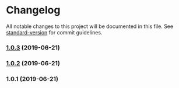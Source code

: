 # Changelog

All notable changes to this project will be documented in this file. See [standard-version](https://github.com/conventional-changelog/standard-version) for commit guidelines.

### [1.0.3](https://github.com/OuZuYu/app-download-template/compare/v1.0.2...v1.0.3) (2019-06-21)



### [1.0.2](https://github.com/OuZuYu/app-download-template/compare/v1.0.1...v1.0.2) (2019-06-21)



### 1.0.1 (2019-06-21)
